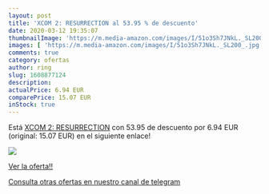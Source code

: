 ```yaml
---
layout: post
title: 'XCOM 2: RESURRECTION al 53.95 % de descuento'
date: 2020-03-12 19:35:07
thumbnailImage: 'https://m.media-amazon.com/images/I/51o3Sh7JNkL._SL200_.jpg'
images: [ 'https://m.media-amazon.com/images/I/51o3Sh7JNkL._SL200_.jpg' ]
comments: true
category: ofertas
author: ring
slug: 1608877124
description:
actualPrice: 6.94 EUR
comparePrice: 15.07 EUR
inStock: true
---
```


Está [XCOM 2: RESURRECTION](https://www.amazon.es/dp/1608877124/?tag=redken-21) con 53.95 de descuento por 6.94 EUR (original: 15.07 EUR) en el siguiente enlace!

[![](https://m.media-amazon.com/images/I/51o3Sh7JNkL._SL200_.jpg)](https://www.amazon.es/dp/1608877124/?tag=redken-21)

[Ver la oferta!!](https://www.amazon.es/dp/1608877124/?tag=redken-21)

[Consulta otras ofertas en nuestro canal de telegram](https://t.me/s/ofertas25)
